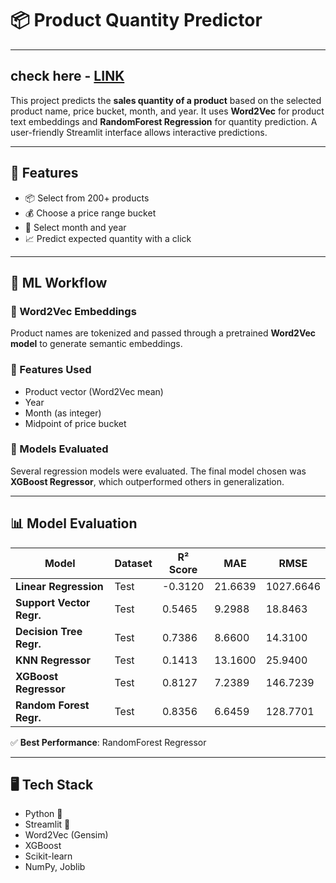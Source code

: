 # 📦 Product Quantity Predictor 
---
check here - <a href="https://huggingface.co/spaces/Krishna5488/Sales_QTY_prediction" target="_blank">LINK</a>
---
This project predicts the **sales quantity of a product** based on the selected product name, price bucket, month, and year. It uses **Word2Vec** for product text embeddings and **RandomForest Regression** for quantity prediction. A user-friendly Streamlit interface allows interactive predictions.

---

## 🚀 Features

- 📦 Select from 200+ products
- 💰 Choose a price range bucket
- 📅 Select month and year
- 📈 Predict expected quantity with a click

---

## 🧠 ML Workflow

### 🔹 Word2Vec Embeddings
Product names are tokenized and passed through a pretrained **Word2Vec model** to generate semantic embeddings.

### 🔹 Features Used
- Product vector (Word2Vec mean)
- Year
- Month (as integer)
- Midpoint of price bucket

### 🔹 Models Evaluated
Several regression models were evaluated. The final model chosen was **XGBoost Regressor**, which outperformed others in generalization.

---

## 📊 Model Evaluation

| Model                    | Dataset | R² Score | MAE     | RMSE      |
| ------------------------ | ------- | -------- | ------- | --------- |
| **Linear Regression**    | Test    | -0.3120  | 21.6639 | 1027.6646 |
| **Support Vector Regr.** | Test    | 0.5465   | 9.2988  | 18.8463   |
| **Decision Tree Regr.**  | Test    | 0.7386   | 8.6600  | 14.3100   |
| **KNN Regressor**        | Test    | 0.1413   | 13.1600 | 25.9400   |
| **XGBoost Regressor**    | Test    | 0.8127   | 7.2389  | 146.7239  |
| **Random Forest Regr.**  | Test    | 0.8356   | 6.6459  | 128.7701  |


✅ **Best Performance**: RandomForest Regressor

---

## 🖥️ Tech Stack

- Python 🐍
- Streamlit 🚀
- Word2Vec (Gensim)
- XGBoost
- Scikit-learn
- NumPy, Joblib

